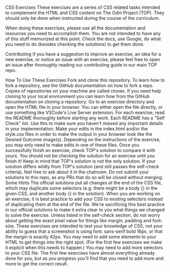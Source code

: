 CSS Exercises
These exercises are a series of CSS related tasks intended to complement the HTML and CSS content on The Odin Project (TOP). They should only be done when instructed during the course of the curriculum.

When doing these exercises, please use all the documentation and resources you need to accomplish them. You are not intended to have any of this stuff memorized at this point. Check the docs, use Google, do what you need to do (besides checking the solutions) to get them done.

Contributing
If you have a suggestion to improve an exercise, an idea for a new exercise, or notice an issue with an exercise, please feel free to open an issue after thoroughly reading our contributing guide in our main TOP repo.

How To Use These Exercises
Fork and clone this repository. To learn how to fork a repository, see the GitHub documentation on how to fork a repo.
Copies of repositories on your machine are called clones. If you need help cloning to your local environment you can learn how from the GitHub documentation on cloning a repository.
Go to an exercise directory and open the HTML file in your browser. You can either open the file directly, or use something like VSCode's Live Server extension.
For each exercise, read the README thoroughly before starting any work.
Each README has a "Self Check" list. Use this to make sure you haven't missed any important details in your implementation.
Make your edits in the index.html and/or the style.css files in order to make the output in your browser look like the Desired Outcome image(s).
Depending on the instructions of the exercise, you may only need to make edits in one of these files.
Once you successfully finish an exercise, check TOP's solution to compare it with yours.
You should not be checking the solution for an exercise until you finish it!
Keep in mind that TOP's solution is not the only solution. If your solution differs wildly from TOP's solution (and still passes the self-check criteria), feel free to ask about it in the chatroom.
Do not submit your solutions to this repo, as any PRs that do so will be closed without merging.
Some Hints
The official solutions put all changes at the end of the CSS file, which may duplicate some selectors (e.g. there might be a body {} in the given CSS, and another body {} in the solution). When you are working on an exercise, it is best practice to add your CSS to existing selectors instead of duplicating them at the end of the file. We're sacrificing this best practice in our official solutions to make it extra clear to you what things we changed to solve the exercise.
Unless listed in the self-check section, do not worry about getting the exact pixel value for things like margin, padding and font-size. These exercises are intended to test your knowledge of CSS, not your ability to guess that a screenshot is using font: sans-serif bold 16px, or that the margin is exactly 42px.
You may need to add some elements to your HTML to get things into the right spot. (For the first few exercises we make it explicit when this needs to happen.)
You may need to add more selectors to your CSS file. The first few exercises have almost everything already done for you, but as you progress you'll find that you need to add more and more to get the correct result.